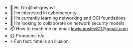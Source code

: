 - 👋 Hi, I’m @ml-greyhvt
- 👀 I’m interested in cybersecurity
- 🌱 I’m currently learning networking and OCI foundations
- 💞️ I’m looking to collaborate on network security models
- 📫 How to reach me on email lewismosley811@gmail.com
- 😄 Pronouns: n/a
- ⚡ Fun fact: time is an illusion

<!---
ml-greyhvt/ml-greyhvt is a ✨ special ✨ repository because its `README.md` (this file) appears on your GitHub profile.
You can click the Preview link to take a look at your changes.
--->
